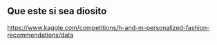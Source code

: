 ## Que este si sea diosito

https://www.kaggle.com/competitions/h-and-m-personalized-fashion-recommendations/data 